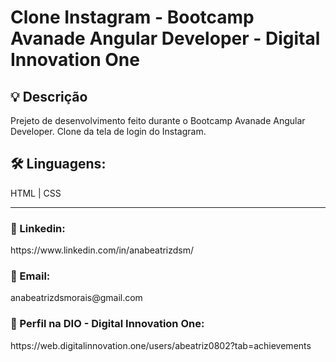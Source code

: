 # Clone Instagram - Bootcamp Avanade Angular Developer - Digital Innovation One

<h2>💡 Descrição</h2>
<p>Prejeto de desenvolvimento feito durante o Bootcamp Avanade Angular Developer. Clone da tela de login do Instagram.</p>


<h2>🛠️ Linguagens: </h2>
HTML | CSS

<hr>

<h3>🔗 Linkedin: </h3>
https://www.linkedin.com/in/anabeatrizdsm/

<h3>📧 Email:</h3>
anabeatrizdsmorais@gmail.com

<h3>🔗 Perfil na DIO - Digital Innovation One:</h3>
https://web.digitalinnovation.one/users/abeatriz0802?tab=achievements
